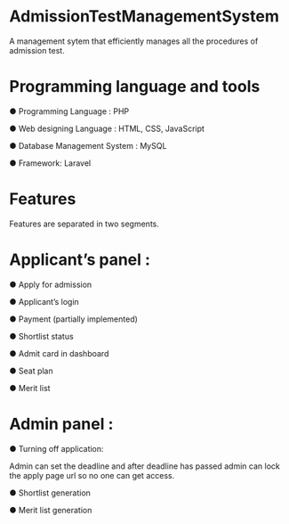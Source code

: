 # AdmissionTestManagementSystem
A management sytem that efficiently manages all the procedures of admission test.


# Programming language and tools

● Programming Language : PHP

● Web designing Language : HTML, CSS, JavaScript

● Database Management System : MySQL

● Framework: Laravel

# Features
Features are separated in two segments.

# Applicant’s panel :
 
● Apply for admission

● Applicant’s login

● Payment (partially implemented)

● Shortlist status

● Admit card in dashboard

● Seat plan

● Merit list

# Admin panel :

● Turning off application:

Admin can set the deadline and after deadline has passed admin can lock the apply page url so no one can get access.

● Shortlist generation

● Merit list generation
